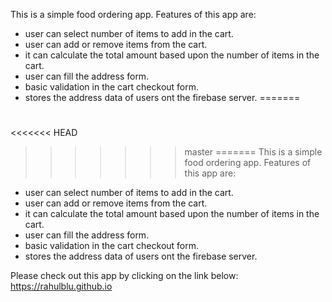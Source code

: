 This is a simple food ordering app. Features of this app are:

* user can select number of items to add in the cart.
* user can add or remove items from the cart.
* it can calculate the total amount based upon the number of items in the cart.
* user can fill the address form.
* basic validation in the cart checkout form.
* stores the address data of users ont the firebase server.
=======
# 
<<<<<<< HEAD
>>>>>>> master
=======
This is a simple food ordering app.
Features of this app are:
* user can select number of items to add in the cart.
* user can add or remove items from the cart.
* it can calculate the total amount based upon the number of items in the cart.
* user can fill the address form.
* basic validation in the cart checkout form.
* stores the address data of users ont the firebase server.

Please check out this app by clicking on the link below:
https://rahulblu.github.io
